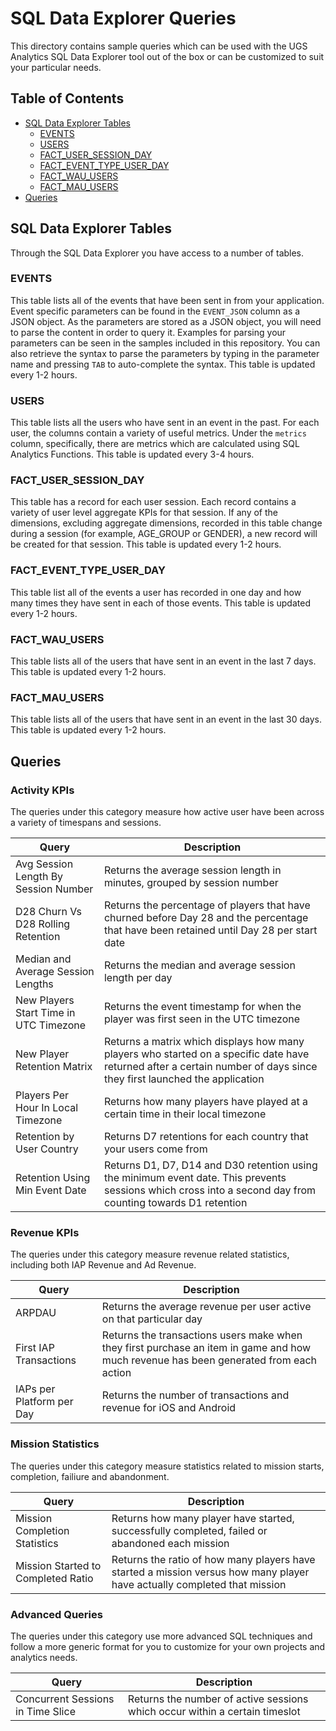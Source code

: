 # SQL Data Explorer Queries

This directory contains sample queries which can be used with the UGS Analytics SQL Data Explorer tool out of the box or can be customized to suit your particular needs.

## Table of Contents

- [SQL Data Explorer Tables](#sql-data-explorer-tables)
  - [EVENTS](#events)
  - [USERS](#users)
  - [FACT_USER_SESSION_DAY](#fact_user_session_day)
  - [FACT_EVENT_TYPE_USER_DAY](#fact_event_type_user_day)
  - [FACT_WAU_USERS](#fact_wau_users)
  - [FACT_MAU_USERS](#fact_mau_users)
- [Queries](#queries)

## SQL Data Explorer Tables

Through the SQL Data Explorer you have access to a number of tables.

### EVENTS

This table lists all of the events that have been sent in from your application. Event specific parameters can be found in the `EVENT_JSON` column as a JSON object. As the parameters are stored as a JSON object, you will need to parse the content in order to query it. Examples for parsing your parameters can be seen in the samples included in this repository. You can also retrieve the syntax to parse the parameters by typing in the parameter name and pressing `TAB` to auto-complete the syntax. This table is updated every 1-2 hours.

### USERS

This table lists all the users who have sent in an event in the past. For each user, the columns contain a variety of useful metrics. Under the `metrics` column, specifically, there are metrics which are calculated using SQL Analytics Functions. This table is updated every 3-4 hours.

### FACT_USER_SESSION_DAY

This table has a record for each user session. Each record contains a variety of user level aggregate KPIs for that session. If any of the dimensions, excluding aggregate dimensions, recorded in this table change during a session (for example, AGE_GROUP or GENDER), a new record will be created for that session. This table is updated every 1-2 hours.

### FACT_EVENT_TYPE_USER_DAY

This table list all of the events a user has recorded in one day and how many times they have sent in each of those events. This table is updated every 1-2 hours.

### FACT_WAU_USERS

This table lists all of the users that have sent in an event in the last 7 days. This table is updated every 1-2 hours.

### FACT_MAU_USERS

This table lists all of the users that have sent in an event in the last 30 days. This table is updated every 1-2 hours.

## Queries

### Activity KPIs

The queries under this category measure how active user have been across a variety of timespans and sessions.

|Query|Description|
|---|---|
|Avg Session Length By Session Number|Returns the average session length in minutes, grouped by session number|
|D28 Churn Vs D28 Rolling Retention|Returns the percentage of players that have churned before Day 28 and the percentage that have been retained until Day 28 per start date|
|Median and Average Session Lengths|Returns the median and average session length per day|
|New Players Start Time in UTC Timezone|Returns the event timestamp for when the player was first seen in the UTC timezone|
|New Player Retention Matrix|Returns a matrix which displays how many players who started on a specific date have returned after a certain number of days since they first launched the application|
|Players Per Hour In Local Timezone|Returns how many players have played at a certain time in their local timezone|
|Retention by User Country|Returns D7 retentions for each country that your users come from|
|Retention Using Min Event Date|Returns D1, D7, D14 and D30 retention using the minimum event date. This prevents sessions which cross into a second day from counting towards D1 retention|

### Revenue KPIs

The queries under this category measure revenue related statistics, including both IAP Revenue and Ad Revenue.

|Query|Description|
|---|---|
|ARPDAU|Returns the average revenue per user active on that particular day|
|First IAP Transactions|Returns the transactions users make when they first purchase an item in game and how much revenue has been generated from each action|
|IAPs per Platform per Day|Returns the number of transactions and revenue for iOS and Android|

### Mission Statistics

The queries under this category measure statistics related to mission starts, completion, failiure and abandonment.

|Query|Description|
|---|---|
|Mission Completion Statistics|Returns how many player have started, successfully completed, failed or abandoned each mission|
|Mission Started to Completed Ratio|Returns the ratio of how many players have started a mission versus how many player have actually completed that mission|

### Advanced Queries

The queries under this category use more advanced SQL techniques and follow a more generic format for you to customize for your own projects and analytics needs.

|Query|Description|
|---|---|
|Concurrent Sessions in Time Slice|Returns the number of active sessions which occur within a certain timeslot|
